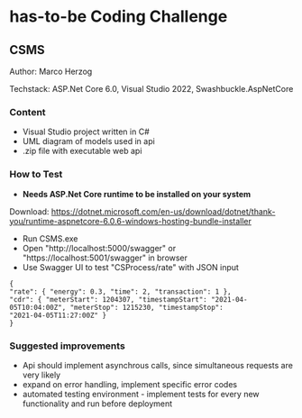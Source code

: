 # has-to-be Coding Challenge 
## CSMS

Author: Marco Herzog

Techstack: ASP.Net Core 6.0, Visual Studio 2022, Swashbuckle.AspNetCore

### Content
- Visual Studio project written in C# 
- UML diagram of models used in api
- .zip file with executable web api

### How to Test
- **Needs ASP.Net Core runtime to be installed on your system**

Download: https://dotnet.microsoft.com/en-us/download/dotnet/thank-you/runtime-aspnetcore-6.0.6-windows-hosting-bundle-installer
- Run CSMS.exe
- Open "http://localhost:5000/swagger" or "https://localhost:5001/swagger" in browser
- Use Swagger UI to test "CSProcess/rate" with JSON input

```
{
"rate": { "energy": 0.3, "time": 2, "transaction": 1 },
"cdr": { "meterStart": 1204307, "timestampStart": "2021-04-05T10:04:00Z", "meterStop": 1215230, "timestampStop":
"2021-04-05T11:27:00Z" }
}
```

### Suggested improvements
- Api should implement asynchrous calls, since simultaneous requests are very likely
- expand on error handling, implement specific error codes 
- automated testing environment - implement tests for every new functionality and run before deployment